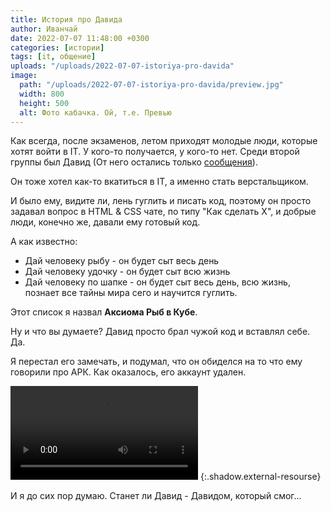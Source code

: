 ```yaml
---
title: История про Давида
author: Иванчай
date: 2022-07-07 11:48:00 +0300
categories: [истории]
tags: [it, общение]
uploads: "/uploads/2022-07-07-istoriya-pro-davida"
image:
  path: "/uploads/2022-07-07-istoriya-pro-davida/preview.jpg"
  width: 800
  height: 500
  alt: Фото кабачка. Ой, т.е. Превью
---
```


Как всегда, после экзаменов, летом приходят молодые люди, которые хотят войти в IT. У кого-то получается, у кого-то нет. Среди второй группы был Давид (От него остались только [сообщения](https://t.me/css_ru/623464)).

Он тоже хотел как-то вкатиться в IT, а именно стать верстальщиком.

И было ему, видите ли, лень гуглить и писать код, поэтому он просто задавал вопрос в HTML & CSS чате, по типу "Как сделать X", и добрые люди, конечно же, давали ему готовый код.

А как известно:
- Дай человеку рыбу - он будет сыт весь день
- Дай человеку удочку - он будет сыт всю жизнь
- Дай человеку по шапке - он будет сыт весь день, всю жизнь, познает все тайны мира сего и научится гуглить.

Этот список я назвал **Аксиома Рыб в Кубе**.

Ну и что вы думаете? Давид просто брал чужой код и вставлял себе. Да.

Я перестал его замечать, и подумал, что он обиделся на то что ему говорили про АРК. Как оказалось, его аккаунт удален.

<video src="{{ page.uploads }}/deleted-account.webm" controls></video>
{:.shadow.external-resourse}

И я до сих пор думаю. Станет ли Давид - Давидом, который смог...
